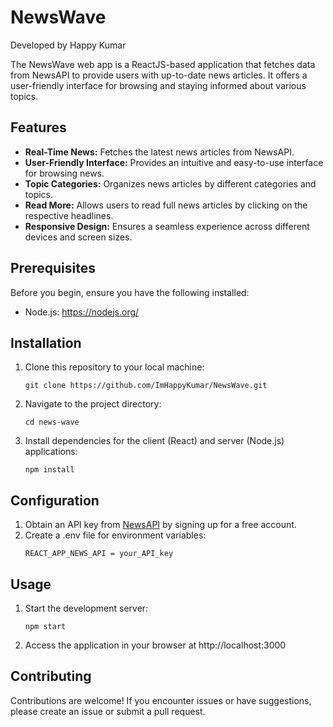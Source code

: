 # NewsWave

Developed by Happy Kumar

The NewsWave web app is a ReactJS-based application that fetches data from NewsAPI to provide users with up-to-date news articles. It offers a user-friendly interface for browsing and staying informed about various topics.

## Features
- **Real-Time News:** Fetches the latest news articles from NewsAPI.
- **User-Friendly Interface:** Provides an intuitive and easy-to-use interface for browsing news.
- **Topic Categories:** Organizes news articles by different categories and topics.
- **Read More:** Allows users to read full news articles by clicking on the respective headlines.
- **Responsive Design:** Ensures a seamless experience across different devices and screen sizes.

## Prerequisites
Before you begin, ensure you have the following installed:
- Node.js: https://nodejs.org/

## Installation
1. Clone this repository to your local machine:
    ```
    git clone https://github.com/ImHappyKumar/NewsWave.git
    ```
2. Navigate to the project directory:
    ```
    cd news-wave
    ```
3. Install dependencies for the client (React) and server (Node.js) applications:
    ```
    npm install
    ```

## Configuration
1. Obtain an API key from [NewsAPI](https://newsapi.org/) by signing up for a free account.
2. Create a .env file for environment variables:
    ```
    REACT_APP_NEWS_API = your_API_key
    ```
    
## Usage
1. Start the development server:
    ```
    npm start
    ```
2. Access the application in your browser at http://localhost:3000

## Contributing
Contributions are welcome! If you encounter issues or have suggestions, please create an issue or submit a pull request.
    


